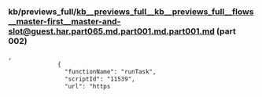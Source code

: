 ### kb/previews_full/kb__previews_full__kb__previews_full__flows__master-first__master-and-slot@guest.har.part065.md.part001.md.part001.md (part 002)

```md
,
              {
                "functionName": "runTask",
                "scriptId": "11539",
                "url": "https
```

```
